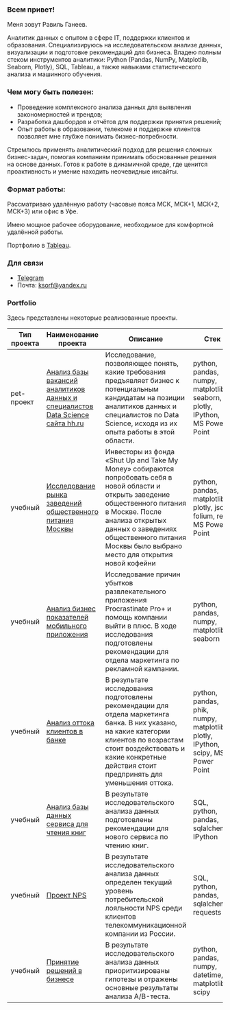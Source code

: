 ### Всем привет!

Меня зовут Равиль Ганеев.

Аналитик данных с опытом в сфере IT, поддержки клиентов и образования. Специализируюсь на исследовательском анализе данных, визуализации и подготовке рекомендаций для бизнеса. Владею полным стеком инструментов аналитики: Python (Pandas, NumPy, Matplotlib, Seaborn, Plotly), SQL, Tableau, а также навыками статистического анализа и машинного обучения.

### Чем могу быть полезен:
- Проведение комплексного анализа данных для выявления закономерностей и трендов;
- Разработка дашбордов и отчётов для поддержки принятия решений;
- Опыт работы в образовании, телекоме и поддержке клиентов позволяет мне глубже понимать бизнес-потребности.

Стремлюсь применять аналитический подход для решения сложных бизнес-задач, помогая компаниям принимать обоснованные решения на основе данных. Готов к работе в динамичной среде, где ценится проактивность и умение находить неочевидные инсайты.

### Формат работы:
Рассматриваю удалённую работу (часовые пояса МСК, МСК+1, МСК+2, МСК+3) или офис в Уфе. 

Имею мощное рабочее оборудование, необходимое для комфортной удалённой работы.

Портфолио в [Tableau](https://public.tableau.com/app/profile/ravil.ganeev/vizzes).

### Для связи
- [Telegram](https://t.me/Ravil_Gn)
- Почта: ksorf@yandex.ru

### Portfolio
Здесь представлены некоторые реализованные проекты.

| Тип проекта | Наименование проекта       | Описание                             | Стек                        |
|-------------|----------------------------|--------------------------------------|-----------------------------|
| pet-проект |[Анализ базы вакансий аналитиков данных и специалистов Data Science сайта hh.ru](https://github.com/Ravil-1989/portfolio/tree/main/analysis_vacancies)|Исследование, позволяющее понять, какие требования предъявляет бизнес к потенциальным кандидатам на позиции аналитиков данных  и специалистов по Data Science, исходя из их опыта работы в этой области.|python, pandas, numpy, matplotlib, seaborn, plotly, IPython, MS Power Point|
| учебный |[Исследование рынка заведений общественного питания Москвы](https://github.com/Ravil-1989/portfolio/tree/main/public_catering_moscow)|Инвесторы из фонда «Shut Up and Take My Money» собираются попробовать себя в новой области и открыть заведение общественного питания в Москве. После анализа открытых данных о заведениях общественного питания Москвы было выбрано место для открытия новой кофейни|python, pandas, matplotlib, plotly, json, folium, re, MS Power Point|
| учебный |[Анализ бизнес показателей мобильного приложения](https://github.com/Ravil-1989/portfolio/tree/main/business_indicators_analysis)|Исследование причин убытков развлекательного приложения Procrastinate Pro+ и помощь компании выйти в плюс. В ходе исследования подготовлены рекомендации для отдела маркетинга по рекламной кампании.|python, pandas, numpy, matplotlib, seaborn|
| учебный |[Анализ оттока клиентов в банке](https://github.com/Ravil-1989/portfolio/tree/main/customer_churn_analysis)|В результате исследования подготовлены рекомендации для отдела маркетинга банка. В них указано, на какие категории клиентов по возрастам стоит воздействовать и какие конкретные действия стоит предпринять для уменьшения оттока.|python, pandas, phik, numpy, matplotlib, plotly, IPython, scipy, MS Power Point|
| учебный |[Анализ базы данных сервиса для чтения книг](https://github.com/Ravil-1989/portfolio/tree/main/analysis_service_reading)|В результате исследовательского анализа данных подготовлены рекомендации для нового сервиса по чтению книг.|SQL, python, pandas, sqlalchemy, IPython|
| учебный |[Проект NPS](https://github.com/Ravil-1989/portfolio/tree/main/nps)|В результате исследовательского анализа данных определен текущий уровень потребительской лояльности NPS среди клиентов телекоммуникационной компании из России.|SQL, python, pandas, sqlalchemy, requests|
| учебный |[Принятие решений в бизнесе](https://github.com/Ravil-1989/portfolio/tree/main/decision_in_business)|В результате исследовательского анализа данных приоритизированы гипотезы и отражены основные результаты анализа A/B-теста.|python, pandas, numpy, datetime, matplotlib, scipy|

